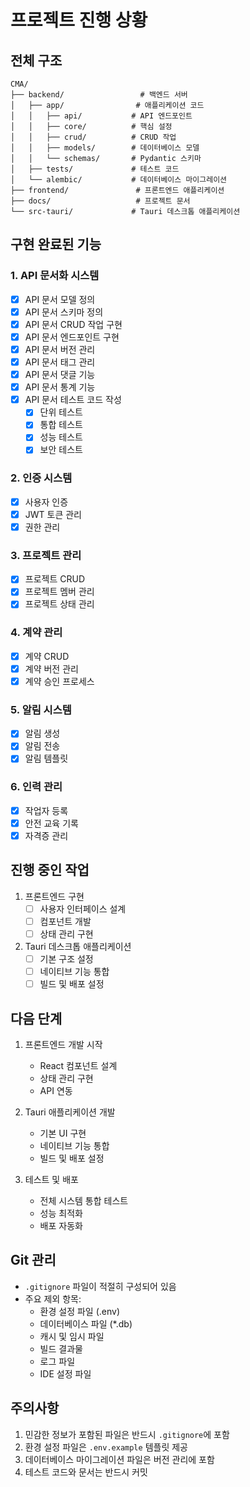 # 프로젝트 진행 상황

## 전체 구조
```
CMA/
├── backend/                 # 백엔드 서버
│   ├── app/                # 애플리케이션 코드
│   │   ├── api/           # API 엔드포인트
│   │   ├── core/          # 핵심 설정
│   │   ├── crud/          # CRUD 작업
│   │   ├── models/        # 데이터베이스 모델
│   │   └── schemas/       # Pydantic 스키마
│   ├── tests/             # 테스트 코드
│   └── alembic/           # 데이터베이스 마이그레이션
├── frontend/               # 프론트엔드 애플리케이션
├── docs/                   # 프로젝트 문서
└── src-tauri/             # Tauri 데스크톱 애플리케이션
```

## 구현 완료된 기능

### 1. API 문서화 시스템
- [x] API 문서 모델 정의
- [x] API 문서 스키마 정의
- [x] API 문서 CRUD 작업 구현
- [x] API 문서 엔드포인트 구현
- [x] API 문서 버전 관리
- [x] API 문서 태그 관리
- [x] API 문서 댓글 기능
- [x] API 문서 통계 기능
- [x] API 문서 테스트 코드 작성
  - [x] 단위 테스트
  - [x] 통합 테스트
  - [x] 성능 테스트
  - [x] 보안 테스트

### 2. 인증 시스템
- [x] 사용자 인증
- [x] JWT 토큰 관리
- [x] 권한 관리

### 3. 프로젝트 관리
- [x] 프로젝트 CRUD
- [x] 프로젝트 멤버 관리
- [x] 프로젝트 상태 관리

### 4. 계약 관리
- [x] 계약 CRUD
- [x] 계약 버전 관리
- [x] 계약 승인 프로세스

### 5. 알림 시스템
- [x] 알림 생성
- [x] 알림 전송
- [x] 알림 템플릿

### 6. 인력 관리
- [x] 작업자 등록
- [x] 안전 교육 기록
- [x] 자격증 관리

## 진행 중인 작업
1. 프론트엔드 구현
   - [ ] 사용자 인터페이스 설계
   - [ ] 컴포넌트 개발
   - [ ] 상태 관리 구현

2. Tauri 데스크톱 애플리케이션
   - [ ] 기본 구조 설정
   - [ ] 네이티브 기능 통합
   - [ ] 빌드 및 배포 설정

## 다음 단계
1. 프론트엔드 개발 시작
   - React 컴포넌트 설계
   - 상태 관리 구현
   - API 연동

2. Tauri 애플리케이션 개발
   - 기본 UI 구현
   - 네이티브 기능 통합
   - 빌드 및 배포 설정

3. 테스트 및 배포
   - 전체 시스템 통합 테스트
   - 성능 최적화
   - 배포 자동화

## Git 관리
- `.gitignore` 파일이 적절히 구성되어 있음
- 주요 제외 항목:
  - 환경 설정 파일 (.env)
  - 데이터베이스 파일 (*.db)
  - 캐시 및 임시 파일
  - 빌드 결과물
  - 로그 파일
  - IDE 설정 파일

## 주의사항
1. 민감한 정보가 포함된 파일은 반드시 `.gitignore`에 포함
2. 환경 설정 파일은 `.env.example` 템플릿 제공
3. 데이터베이스 마이그레이션 파일은 버전 관리에 포함
4. 테스트 코드와 문서는 반드시 커밋 